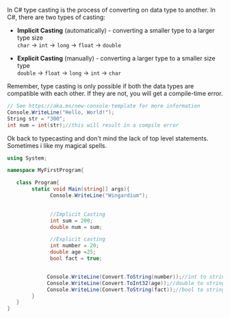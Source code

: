 In C# type casting is the process of converting on data type to another.
In C#, there are two types of casting:

- **Implicit Casting** (automatically) - converting a smaller type to a larger type size  
    `char` -> `int` -> `long` -> `float` -> `double`  
      
- **Explicit Casting** (manually) - converting a larger type to a smaller size type  
    `double` -> `float` -> `long` -> `int` -> `char`

Remember, type casting is only possible if both the data types are compatible with each other. If they are not, you will get a compile-time error.
```C#
// See https://aka.ms/new-console-template for more information
Console.WriteLine("Hello, World!");
String str = "300";
int num = int(str);//this will result in a compile error

```

Ok back to typecasting and don't mind the lack of top level statements. Sometimes i like my magical spells.
```C#
using System;

namespace MyFirstProgram{

   class Program{
        static void Main(string[] args){
              Console.WriteLine("Wingardium");
             

              //Implicit Casting
              int sum = 200;
              double num = sum;

              //Explicit casting
              int number = 20;
              double age =25;
              bool fact = true;


             Console.WriteLine(Convert.ToString(number));//int to string
             Console.WriteLine(Convert.ToInt32(age));//double to string
             Console.WriteLine(Convert.ToString(fact));//bool to string
        }
   }
}
```
